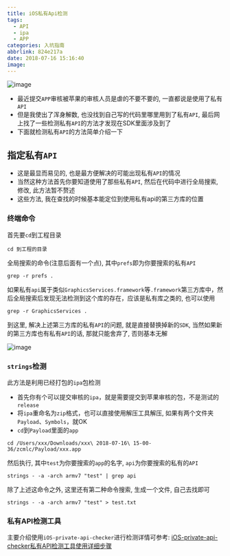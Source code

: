 ```yaml
---
title: iOS私有Api检测
tags:
  - API
  - ipa
  - APP
categories: 入坑指南
abbrlink: 824e217a
date: 2018-07-16 15:16:40
image:
---
```



![image](http://upload-images.jianshu.io/upload_images/4122543-a28717a02e83f9c4.png?imageMogr2/auto-orient/strip%7CimageView2/2/w/1240)


<!-- more -->

- 最近提交`APP`审核被苹果的审核人员是虐的不要不要的, 一直都说是使用了私有`API`
- 但是我使出了浑身解数, 也没找到自己写的代码里哪里用到了私有`API`, 最后网上找了一些检测私有`API`的方法才发现在SDK里面涉及到了
- 下面就检测私有`API`的方法简单介绍一下


## 指定私有`API`
- 这是最显而易见的, 也是最方便解决的可能出现私有`API`的情况
- 当然这种方法首先你要知道使用了那些私有`API`, 然后在代码中进行全局搜索, 修改, 此方法暂不赘述
- 这些方法, 我在查找的时候基本能定位到使用私有api的第三方库的位置


### 终端命令
首先要`cd`到工程目录

```
cd 到工程的目录
```

全局搜索的命令(注意后面有一个点), 其中`prefs`即为你要搜索的私有`API`

```
grep -r prefs .
```

如果私有`api`属于类似`GraphicsServices.framework`等`.framework`第三方库中，然后全局搜索后发现无法检测到这个库的存在，应该是私有库之类的, 也可以使用

```
grep -r GraphicsServices .
```

到这里, 解决上述第三方库的私有`API`的问题, 就是直接替换掉新的`SDK`, 当然如果新的第三方库也有私有`API`的话, 那就只能舍弃了, 否则基本无解

![image](http://upload-images.jianshu.io/upload_images/4122543-0e4ccc38035be38b.png?imageMogr2/auto-orient/strip%7CimageView2/2/w/1240)


### `strings`检测
此方法是利用已经打包的`ipa`包检测

- 首先你有个可以提交审核的`ipa`，就是需要提交到苹果审核的包，不是测试的`release`
- 将`ipa`重命名为`zip`格式，也可以直接使用解压工具解压, 如果有两个文件夹`Payload`、`Symbols`，就OK
- `cd`到`Payload`里面的`app`

```
cd /Users/xxx/Downloads/xxx\ 2018-07-16\ 15-00-36/zcmlc/Payload/xxx.app
```

然后执行, 其中`test`为你要搜索的`app`的名字, `api`为你要搜索的私有的`API`

```
strings - -a -arch armv7 "test" | grep api
```

除了上述这命令之外, 这里还有第二种命令搜索, 生成一个文件, 自己去找即可

```
strings - -a -arch armv7 "test" > test.txt
```



### 私有API检测工具

主要介绍使用`iOS-private-api-checker`进行检测详情可参考: [iOS-private-api-checker私有API检测工具使用详细步骤](https://www.jianshu.com/p/07779e293ca7)

